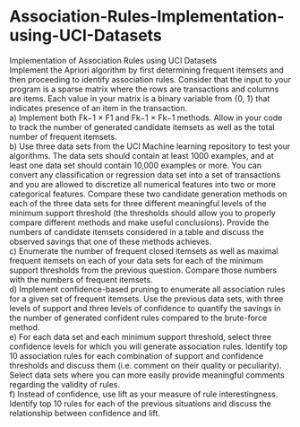 # Association-Rules-Implementation-using-UCI-Datasets
Implementation of Association Rules using UCI Datasets
<br>
Implement the Apriori algorithm by first determining frequent itemsets and then proceeding to identify association rules. Consider that the input to your program is a
sparse matrix where the rows are transactions and columns are items. Each value in your matrix is a binary variable from {0, 1} that indicates presence of an item in the transaction.
<br>
a) Implement both Fk−1 × F1 and Fk−1 × Fk−1 methods. Allow in your code to track the
number of generated candidate itemsets as well as the total number of frequent itemsets.
<br>
b) Use three data sets from the UCI Machine learning repository to test your algorithms.
The data sets should contain at least 1000 examples, and at least one data set should contain 10,000
examples or more. You can convert any classification or regression data set into a set of transactions
and you are allowed to discretize all numerical features into two or more categorical features. Compare
these two candidate generation methods on each of the three data sets for three different meaningful
levels of the minimum support threshold (the thresholds should allow you to properly compare different
methods and make useful conclusions). Provide the numbers of candidate itemsets considered in a table
and discuss the observed savings that one of these methods achieves.
<br>
c) Enumerate the number of frequent closed itemsets as well as maximal frequent itemsets
on each of your data sets for each of the minimum support thresholds from the previous question.
Compare those numbers with the numbers of frequent itemsets.
<br>
d) Implement confidence-based pruning to enumerate all association rules for a given set of
frequent itemsets. Use the previous data sets, with three levels of support and three levels of confidence
to quantify the savings in the number of generated confident rules compared to the brute-force method.
<br>
e) For each data set and each minimum support threshold, select three confidence levels for
which you will generate association rules. Identify top 10 association rules for each combination of
support and confidence thresholds and discuss them (i.e. comment on their quality or peculiarity).
Select data sets where you can more easily provide meaningful comments regarding the validity of
rules.
<br>
f) Instead of confidence, use lift as your measure of rule interestingness. Identify top 10 rules
for each of the previous situations and discuss the relationship between confidence and lift.
